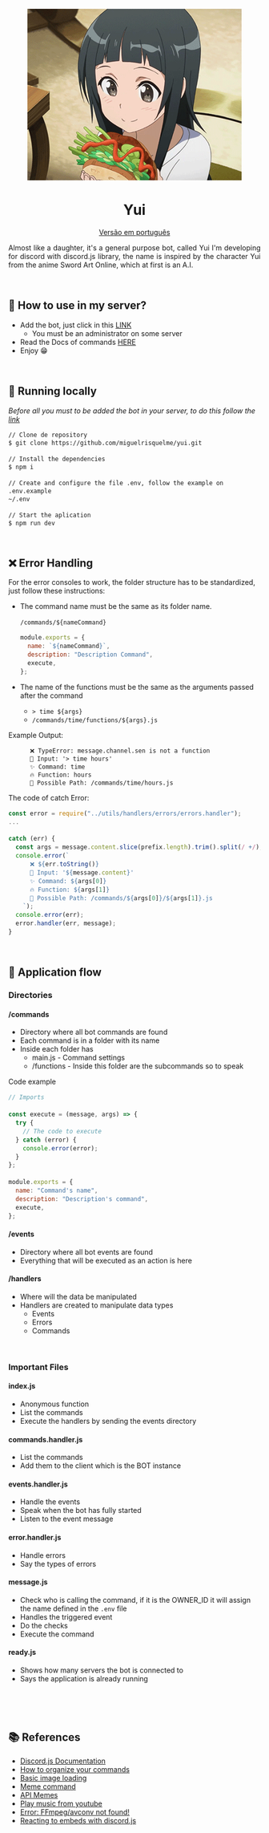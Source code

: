 <p align="center"><img src=".github/app.gif" /></p>
<p align="center"><h1 align="center" >Yui</h1></p>
<p align="center"><a href="./README-ptBR.md">Versão em português</a></p>

<p align="justify">
Almost like a daughter, it's a general purpose bot, called Yui I'm developing for discord with discord.js library, the name is inspired by the character Yui from the anime Sword Art Online, which at first is an A.I.</p>

<br/>

## 🤔 **How to use in my server?**

- Add the bot, just click in this <a href="https://discordapp.com/oauth2/authorize?=&client_id=849235155440238592&scope=bot&permissions=8">LINK</a>
  - You must be an administrator on some server
- Read the Docs of commands <a href="https://miguelrisquelme.github.io/yui-website/">HERE</a>
- Enjoy 😁

<br/>

## 🧩 **Running locally**

_Before all you must to be added the bot in your server, to do this follow the <a href="https://discordapp.com/oauth2/authorize?=&client_id=849235155440238592&scope=bot&permissions=8">link</a>_

```
// Clone de repository
$ git clone https://github.com/miguelrisquelme/yui.git

// Install the dependencies
$ npm i

// Create and configure the file .env, follow the example on .env.example
~/.env

// Start the aplication
$ npm run dev
```

<br/>

## ❌ **Error Handling**

For the error consoles to work, the folder structure has to be standardized, just follow these instructions:

- The command name must be the same as its folder name.

  `/commands/${nameCommand}`

  ```js
  module.exports = {
    name: `${nameCommand}`,
    description: "Description Command",
    execute,
  };
  ```

- The name of the functions must be the same as the arguments passed after the command
  - `> time ${args}`
  - `/commands/time/functions/${args}.js`

Example Output:

```
      ❌ TypeError: message.channel.sen is not a function
      🦊 Input: '> time hours'
      ✨ Command: time
      🔥 Function: hours
      🧅 Possible Path: /commands/time/hours.js
```

The code of catch Error:

```js
const error = require("../utils/handlers/errors/errors.handler");
...

catch (err) {
  const args = message.content.slice(prefix.length).trim().split(/ +/);
  console.error(`
      ❌ ${err.toString()}
      🦊 Input: '${message.content}'
      ✨ Command: ${args[0]}
      🔥 Function: ${args[1]}
      🧅 Possible Path: /commands/${args[0]}/${args[1]}.js
    `);
  console.error(err);
  error.handler(err, message);
}
```

<br/>

## 🧬 **Application flow**

### **Directories**

#### /commands

- Directory where all bot commands are found
- Each command is in a folder with its name
- Inside each folder has
  - main.js - Command settings
  - /functions - Inside this folder are the subcommands so to speak

Code example

```js
// Imports

const execute = (message, args) => {
  try {
    // The code to execute
  } catch (error) {
    console.error(error);
  }
};

module.exports = {
  name: "Command's name",
  description: "Description's command",
  execute,
};
```

#### /events

- Directory where all bot events are found
- Everything that will be executed as an action is here

#### /handlers

- Where will the data be manipulated
- Handlers are created to manipulate data types
  - Events
  - Errors
  - Commands

<br/>

### **Important Files**

#### index.js

- Anonymous function
- List the commands
- Execute the handlers by sending the events directory

#### commands.handler.js

- List the commands
- Add them to the client which is the BOT instance

#### events.handler.js

- Handle the events
- Speak when the bot has fully started
- Listen to the event message

#### error.handler.js

- Handle errors
- Say the types of errors

#### message.js

- Check who is calling the command, if it is the OWNER_ID it will assign the name defined in the `.env` file
- Handles the triggered event
- Do the checks
- Execute the command

#### ready.js

- Shows how many servers the bot is connected to
- Says the application is already running

<br/><br/><br/>

## 📚 **References**

- <a target="_blank" href="https://discordjs.guide/">Discord.js Documentation</a>
- <a target="_blank" href="https://discordjs.guide/command-handling/#individual-command-files">How to organize your commands</a>
- <a target="_blank" href="https://discordjs.guide/popular-topics/canvas.html#basic-image-loading">Basic image loading</a>
- <a target="_blank" href="https://youtu.be/2qOXf5u6SiM">Meme command</a>
- <a target="_blank" href="https://youtu.be/2qOXf5u6SiM">API Memes</a>
- <a target="_blank" href="https://discordjs.guide/popular-topics/faq.html#how-do-i-play-music-from-youtube">Play music from youtube</a>
- <a target="_blank" href="https://stackoverflow.com/questions/60925319/i-am-getting-this-error-ffmpeg-avconv-not-found">Error: FFmpeg/avconv not found!</a>
- <a target="_blank" href="https://stackoverflow.com/questions/50849678/reacting-to-embeds-with-discord-js">Reacting to embeds with discord.js</a>
